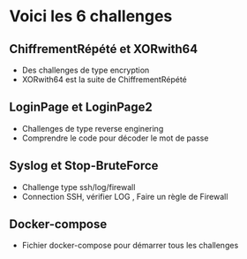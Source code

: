# Voici les 6 challenges 

## ChiffrementRépété et XORwith64 
- Des challenges de type encryption
- XORwith64 est la suite de ChiffrementRépété

## LoginPage et LoginPage2 
- Challenges de type reverse enginering 
- Comprendre le code pour décoder le mot de passe 

## Syslog et Stop-BruteForce 
- Challenge type ssh/log/firewall 
- Connection SSH, vérifier LOG , Faire un règle de Firewall 

## Docker-compose 
- Fichier docker-compose pour démarrer tous les challenges 
